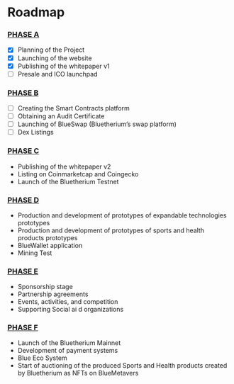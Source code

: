 # Roadmap

### [PHASE A](roadmap.md#undefined)

* [x] Planning of the Project&#x20;
* [x] Launching of the website&#x20;
* [x] Publishing of the whitepaper v1&#x20;
* [ ] Presale and ICO launchpad&#x20;

### [PHASE B](roadmap.md#phase-b)

* [ ] Creating the Smart Contracts platform&#x20;
* [ ] Obtaining an Audit Certificate&#x20;
* [ ] Launching of BlueSwap (Bluetherium’s swap platform)&#x20;
* [ ] Dex Listings&#x20;

### [PHASE C](roadmap.md#phase-c)

* Publishing of the whitepaper v2&#x20;
* Listing on Coinmarketcap and Coingecko&#x20;
* Launch of the Bluetherium Testnet&#x20;

### [PHASE D ](roadmap.md#phase-d)

* Production and development of prototypes of expandable technologies prototypes&#x20;
* Production and development of prototypes of sports and health products prototypes
* BlueWallet application&#x20;
* Mining Test&#x20;

### [PHASE E ](roadmap.md#phase-e)

* Sponsorship stage&#x20;
* Partnership agreements&#x20;
* Events, activities, and competition&#x20;
* Supporting Social ai d organizations

### [PHASE F](roadmap.md#phase-f)

* Launch of the Bluetherium Mainnet
* Development of payment systems
* Blue Eco System
* Start of auctioning of the produced Sports and Health products created by Bluetherium as NFTs on BlueMetavers
